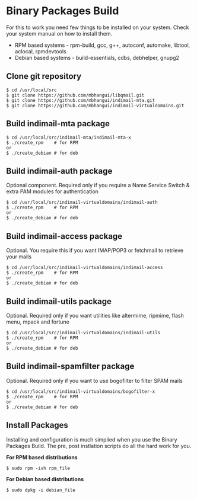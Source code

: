 # Binary Packages Build

For this to work you need few things to be installed on your system. Check your system manual on how to install them.

* RPM based systems - rpm-build, gcc, g++, autoconf, automake, libtool, aclocal, rpmdevtools
* Debian based systems - build-essentials, cdbs, debhelper, gnupg2

## Clone git repository

```
$ cd /usr/local/src
$ git clone https://github.com/mbhangui/libqmail.git
$ git clone https://github.com/mbhangui/indimail-mta.git
$ git clone https://github.com/mbhangui/indimail-virtualdomains.git
```

## Build indimail-mta package

```
$ cd /usr/local/src/indimail-mta/indimail-mta-x
$ ./create_rpm    # for RPM
or
$ ./create_debian # for deb
```

## Build indimail-auth package

Optional component. Required only if you require a Name Service Switch & extra PAM modules for authentication

```
$ cd /usr/local/src/indimail-virtualdomains/indimail-auth
$ ./create_rpm    # for RPM
or
$ ./create_debian # for deb
```

## Build indimail-access package

Optional. You require this if you want IMAP/POP3 or fetchmail to retrieve your mails

```
$ cd /usr/local/src/indimail-virtualdomains/indimail-access
$ ./create_rpm    # for RPM
or
$ ./create_debian # for deb
```

## Build indimail-utils package

Optional. Required only if you want utilities like altermime, ripmime, flash menu, mpack and fortune

```
$ cd /usr/local/src/indimail-virtualdomains/indimail-utils
$ ./create_rpm    # for RPM
or
$ ./create_debian # for deb
```

## Build indimail-spamfilter package

Optional. Required only if you want to use bogofilter to filter SPAM mails

```
$ cd /usr/local/src/indimail-virtualdomains/bogofilter-x
$ ./create_rpm    # for RPM
or
$ ./create_debian # for deb
```

## Install Packages

Installing and configuration is much simplied when you use the Binary Packages Build. The pre, post instlation scripts do all the hard work for you.

**For RPM based distributions**

`$ sudo rpm -ivh rpm_file`

**For Debian based distributions**

`$ sudo dpkg -i debian_file`
